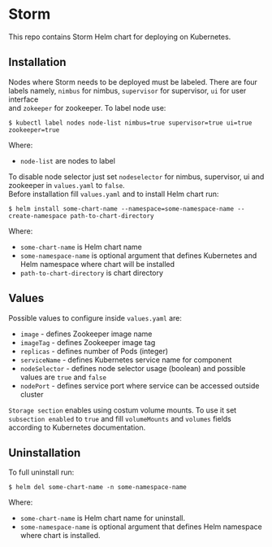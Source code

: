 # Storm

This repo contains Storm Helm chart for deploying on Kubernetes.

## Installation

Nodes where Storm needs to be deployed must be labeled. There are four labels namely, `nimbus` for nimbus, `supervisor` for supervisor, `ui` for user interface  
and `zokeeper` for zookeeper. To label node use:

    $ kubectl label nodes node-list nimbus=true supervisor=true ui=true zookeeper=true

Where:

 - `node-list` are nodes to label

To disable node selector just set `nodeselector` for nimbus, supervisor, ui and zookeeper in `values.yaml` to `false`.  
Before installation fill `values.yaml` and to install Helm chart run:

    $ helm install some-chart-name --namespace=some-namespace-name --create-namespace path-to-chart-directory

Where:

- `some-chart-name` is Helm chart name
- `some-namespace-name` is optional argument that defines Kubernetes and Helm namespace where chart will be installed
- `path-to-chart-directory` is chart directory

## Values

Possible values to configure inside `values.yaml` are: 

 - `image` - defines Zookeeper image name
 - `imageTag` - defines Zookeeper image tag
 - `replicas` - defines number of Pods (integer)
 - `serviceName` - defines Kubernetes service name for component
 - `nodeSelector` - defines node selector usage (boolean) and possible values are `true` and `false`
 - `nodePort` - defines service port where service can be accessed outside cluster

`Storage section` enables using costum volume mounts. To use it set `subsection enabled` to `true` and fill `volumeMounts` and `volumes` fields according to Kubernetes documentation.

## Uninstallation

To full uninstall run:

    $ helm del some-chart-name -n some-namespace-name

Where:

- `some-chart-name` is Helm chart name for uninstall.
- `some-namespace-name` is optional argument that defines Helm namespace where chart is installed.